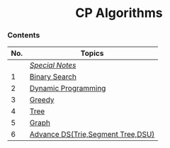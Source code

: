 <h1 align="center">
    CP Algorithms
 </h1>

 ### Contents  
 
| No. | Topics | 
| --- | --------- |
|    | [*Special Notes*](#special-notes-) |
|1   | [Binary Search](https://github.com/anshajsharma/cp-nitjsr/blob/main/topics/BinarySearch.md) | 
|2   | [Dynamic Programming](https://github.com/anshajsharma/cp-nitjsr/blob/main/topics/DP.md) |
|3   | [Greedy](#) |
|4   | [Tree](#) |
|5   | [Graph](https://github.com/anshajsharma/cp-nitjsr/blob/main/topics/Graph.md) |
|6   | [Advance DS(Trie,Segment Tree,DSU)](https://github.com/anshajsharma/cp-nitjsr/blob/main/topics/AdvancedDS.md) |
